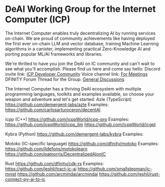# DeAI Working Group for the Internet Computer (ICP)
The Internet Computer enables truly decentralizing AI by running services on-chain. We are proud of community achievements like having deployed the first ever on-chain LLM and vector database, training Machine Learning algorithms in a canister, implementing practical Zero-Knowledge AI and porting popular ML/AI frameworks and libraries.

We're thrilled to have you join the DeAI on IC community and can't wait to see what you'll accomplish. Please find us here and come say hello:
Discord invite link: [ICP Developer Community](https://discord.gg/QnV6TNgV)
Voice channel link: [For Meetings](https://discord.gg/YAtmpQ48)
DFINITY Forum Thread for the Group: [General Discussions](https://forum.dfinity.org/t/technical-working-group-deai/24621)

The Internet Computer has a thriving DeAI ecosystem with multiple programming languages, toolkits and examples available, so choose your weapon and adventure and let's get started:
Azle (TypeScript)
https://github.com/demergent-labs/azle
Examples:
https://github.com/carlosarturoceron/decentAI

icpp (C++)
https://github.com/icppWorld/icpp-pro
Examples:
https://github.com/icppWorld/icpp_llm
https://github.com/icppWorld/icgpt

Kybra (Python)
https://github.com/demergent-labs/kybra
Examples:

Motoko (IC-specific language)
https://github.com/dfinity/motoko
Examples:
https://github.com/ildefons/motokolearn
https://github.com/patnorris/DecentralizedAIonIC

Rust
https://github.com/dfinity/cdk-rs
Examples:
https://github.com/jeshli/tract-ic-ai
https://github.com/smallstepman/ic-mnist
https://github.com/arcmindai/arcmindai
https://github.com/jeshli/rust-connect-py-ai-to-ic
